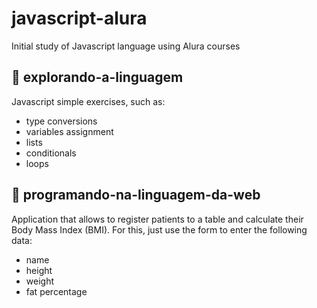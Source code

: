 # javascript-alura
Initial study of Javascript language using Alura courses
## :pencil: explorando-a-linguagem
Javascript simple exercises, such as:
- type conversions 
- variables assignment
- lists
- conditionals 
- loops
## :green_apple: programando-na-linguagem-da-web 
Application that allows to register patients to a table and calculate their Body Mass Index (BMI). For this, just use the form to enter the following data:
- name
- height
- weight
- fat percentage
